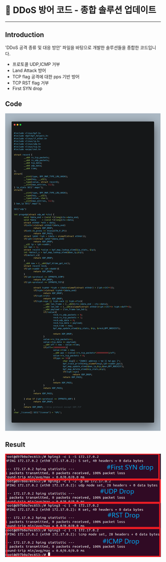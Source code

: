 # 🚀  DDoS 방어 코드 - 종합 솔루션 업데이트
---
## Introduction

'DDoS 공격 종류 및 대응 방안' 파일을 바탕으로 개발한 솔루션들을 종합한 코드입니다. 

- 프로토콜 UDP,ICMP 거부
- Land Attack 방어
- TCP flag 공격에 대한 pps 기반 방어
- TCP RST flag 거부
- First SYN drop
## Code
![code](./img/보안솔루션_코드.png)


## Result
![code](./img/보안솔루션_결과.png)
